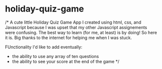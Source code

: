# holiday-quiz-game

/* A cute little Holiday Quiz Game App I created using html, css, and Javascript because I was upset that my other Javascript assignements were confusing. The best way to learn (for me, at least) is by doing! So here it is. Big thanks to the internet for helping me when I was stuck. 

FUnctionality I'd like to add eventually: 
- the ability to use any array of ten questions
- the ability to see your score at the end of the game */

